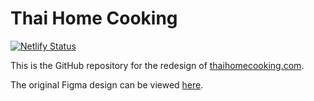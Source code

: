 # Thai Home Cooking
[![Netlify Status](https://api.netlify.com/api/v1/badges/fe3d57c0-8dd9-4ced-8031-c4b8bae54991/deploy-status)](https://app.netlify.com/sites/thaihomecooking/deploys)

This is the GitHub repository for the redesign of [thaihomecooking.com](https://thaihomecooking.com).

The original Figma design can be viewed [here](https://www.figma.com/file/kxKVrZHHqJyhjOQZtADLkZ/THC-Site?node-id=0%3A1).